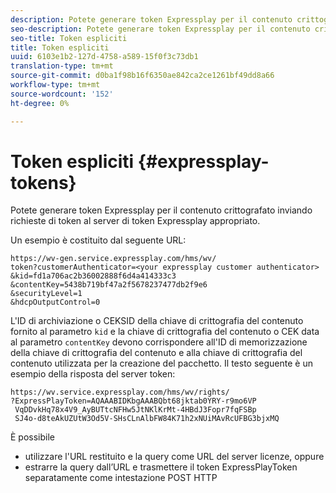 ```yaml
---
description: Potete generare token Expressplay per il contenuto crittografato inviando richieste di token al server di token Expressplay appropriato.
seo-description: Potete generare token Expressplay per il contenuto crittografato inviando richieste di token al server di token Expressplay appropriato.
seo-title: Token espliciti
title: Token espliciti
uuid: 6103e1b2-127d-4758-a589-15f0f3c73db1
translation-type: tm+mt
source-git-commit: d0ba1f98b16f6350ae842ca2ce1261bf49dd8a66
workflow-type: tm+mt
source-wordcount: '152'
ht-degree: 0%

---
```



# Token espliciti {#expressplay-tokens}

Potete generare token Expressplay per il contenuto crittografato inviando richieste di token al server di token Expressplay appropriato.

Un esempio è costituito dal seguente URL:

```
https://wv-gen.service.expressplay.com/hms/wv/
token?customerAuthenticator=<your expressplay customer authenticator>
&kid=fd1a706ac2b36002888f6d4a414333c3
&contentKey=5438b719bf47a2f5678237477db2f9e6
&securityLevel=1
&hdcpOutputControl=0
```

L&#39;ID di archiviazione o CEKSID della chiave di crittografia del contenuto fornito al parametro `kid` e la chiave di crittografia del contenuto o CEK data al parametro `contentKey` devono corrispondere all&#39;ID di memorizzazione della chiave di crittografia del contenuto e alla chiave di crittografia del contenuto utilizzata per la creazione del pacchetto. Il testo seguente è un esempio della risposta del server token:

```
https://wv.service.expressplay.com/hms/wv/rights/
?ExpressPlayToken=AQAAABIDKbgAAABQbt68jktab0YRY-r9mo6VP
 VqDDvkHq78x4V9_AyBUTtcNFHw5JtNKlKrMt-4HBdJ3Fopr7fqFSBp
 SJ4o-d8teAkUZUtW3Od5V-SHsCLnAlbFW84K71h2xNUiMAvRcUFBG3bjxMQ
```

È possibile

* utilizzare l&#39;URL restituito e la query come URL del server licenze, oppure
* estrarre la query dall’URL e trasmettere il token ExpressPlayToken separatamente come intestazione POST HTTP